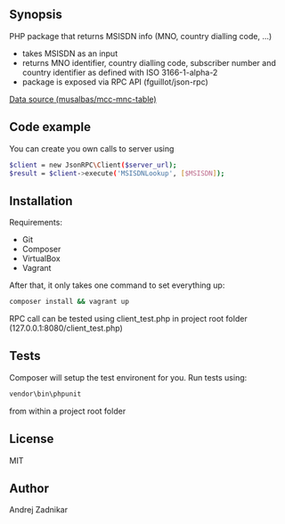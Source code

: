 ## Synopsis
PHP package that returns MSISDN info (MNO, country dialling code, ...)

- takes MSISDN as an input
- returns MNO identifier, country dialling code, subscriber number and country identifier as defined with ISO 3166-1-alpha-2
- package is exposed via RPC API (fguillot/json-rpc)

[Data source (musalbas/mcc-mnc-table)](https://github.com/musalbas/mcc-mnc-table)

## Code example
You can create you own calls to server using
```sh
$client = new JsonRPC\Client($server_url);
$result = $client->execute('MSISDNLookup', [$MSISDN]);
```

## Installation

Requirements:
- Git
- Composer
- VirtualBox
- Vagrant

After that, it only takes one command to set everything up:
```sh
composer install && vagrant up
```

RPC call can be tested using client_test.php in project root folder (127.0.0.1:8080/client_test.php)

## Tests
Composer will setup the test environent for you. Run tests using:
```sh
vendor\bin\phpunit
```
from within a project root folder

## License

MIT

## Author
Andrej Zadnikar
